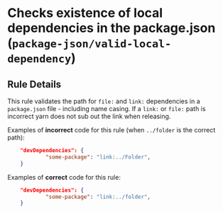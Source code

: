# Checks existence of local dependencies in the package.json (`package-json/valid-local-dependency`)

<!-- end auto-generated rule header -->

## Rule Details

This rule validates the path for `file:` and `link:` dependencies in a `package.json` file - including name casing. If a `link:` or `file:` path is incorrect yarn does not sub out the link when releasing.

Examples of **incorrect** code for this rule (when `../folder` is the correct path):

```json
    "devDependencies": {
            "some-package": "link:../Folder",
    }
```

Examples of **correct** code for this rule:

```json
    "devDependencies": {
            "some-package": "link:../folder",
    }
```
